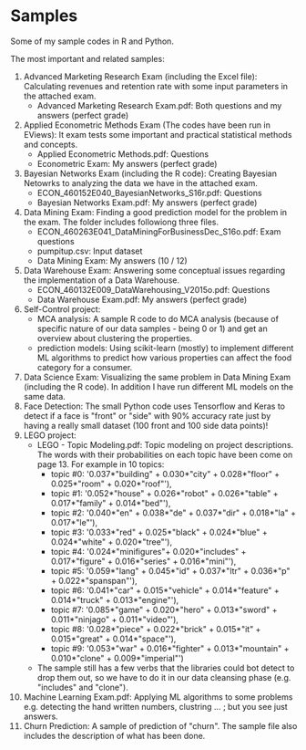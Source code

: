 # Samples
Some of my sample codes in R and Python.

The most important and related samples:
1. Advanced Marketing Research Exam (including the Excel file): Calculating revenues and retention rate with some input parameters in the attached exam.
    * Advanced Marketing Research Exam.pdf: Both questions and my answers (perfect grade)
2. Applied Econometric Methods Exam (The codes have been run in EViews): It exam tests some important and practical statistical methods and concepts.
    * Applied Econometric Methods.pdf: Questions
    * Econometric Exam: My answers (perfect grade)
3. Bayesian Networks Exam (including the R code): Creating Bayesian Netowrks to analyzing the data we have in the attached exam.
    * ECON_460152E040_BayesianNetworks_S16r.pdf: Questions
    * Bayesian Networks Exam.pdf: My answers (perfect grade)
4. Data Mining Exam: Finding a good prediction model for the problem in the exam. The folder includes followiong three files.
    * ECON_460263E041_DataMiningForBusinessDec_S16o.pdf: Exam questions
    * pumpitup.csv: Input dataset
    * Data Mining Exam: My answers (10 / 12)
5. Data Warehouse Exam: Answering some conceptual issues regarding the implementation of a Data Warehouse.
    * ECON_460132E009_DataWarehousing_V2015o.pdf: Questions
    * Data Warehouse Exam.pdf: My answers (perfect grade)
6. Self-Control project:
    * MCA analysis: A sample R code to do MCA analysis (because of specific nature of our data samples - being 0 or 1) and get an overview about clustering the properties.
    * prediction models: Using scikit-learn (mostly) to implement different ML algorithms to predict how various properties can affect the food category for a consumer.
7. Data Science Exam: Visualizing the same problem in Data Mining Exam (including the R code). In addition I have run different ML models on the same data.
8. Face Detection: The small Python code uses Tensorflow and Keras to detect if a face is "front" or "side" with 90% accuracy rate just by having a really small dataset (100 front and 100 side data points)!
9. LEGO project:
    * LEGO - Topic Modeling.pdf: Topic modeling on project descriptions. The words with their probabilities on each topic have been come on page 13. For example in 10 topics:
        + topic #0: '0.037*"building" + 0.030*"city" + 0.028*"floor" + 0.025*"room" + 0.020*"roof"'), 
        + topic #1: '0.052*"house" + 0.026*"robot" + 0.026*"table" + 0.017*"family" + 0.014*"bed"'), 
        + topic #2: '0.040*"en" + 0.038*"de" + 0.037*"dir" + 0.018*"la" + 0.017*"le"'), 
        + topic #3: '0.033*"red" + 0.025*"black" + 0.024*"blue" + 0.024*"white" + 0.020*"tree"'), 
        + topic #4: '0.024*"minifigures"+ 0.020*"includes" + 0.017*"figure" + 0.016*"series" + 0.016*"mini"'), 
        + topic #5: '0.059*"lang" + 0.045*"id" + 0.037*"ltr" + 0.036*"p" + 0.022*"spanspan"'), 
        + topic #6: '0.041*"car" + 0.015*"vehicle" + 0.014*"feature" + 0.014*"truck" + 0.013*"engine"'), 
        + topic #7: '0.085*"game" + 0.020*"hero" + 0.013*"sword" + 0.011*"ninjago" + 0.011*"video"'), 
        + topic #8: '0.028*"piece" + 0.022*"brick" + 0.015*"it" + 0.015*"great" + 0.014*"space"'), 
        + topic #9: '0.053*"war" + 0.016*"fighter" + 0.013*"mountain" + 0.010*"clone" + 0.009*"imperial"')
    * The sample still has a few verbs that the libraries could bot detect to drop them out, so we have to do it in our data cleansing phase (e.g. "includes" and "clone").
10. Machine Learning Exam.pdf: Applying ML algorithms to some problems e.g. detecting the hand written numbers, clustring ... ; but you see just answers.
11. Churn Prediction: A sample of prediction of "churn". The sample file also includes the description of what has been done.
